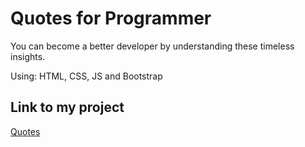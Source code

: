 # Quotes for Programmer
You can become a better developer by understanding these timeless insights.

Using: HTML, CSS, JS and Bootstrap

## Link to my project

[Quotes](https://lassrenzo.github.io/Quotes/)
